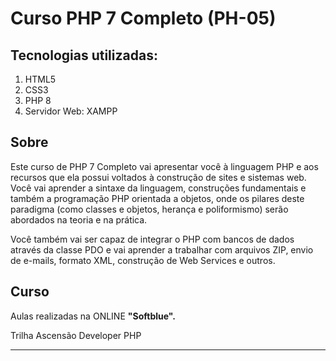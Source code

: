 # Curso PHP 7 Completo (PH-05)

## Tecnologias utilizadas:
1. HTML5
1. CSS3
1. PHP 8
1. Servidor Web: XAMPP

## Sobre 
Este curso de PHP 7 Completo vai apresentar você à linguagem PHP e aos recursos que ela possui voltados à construção de sites e sistemas web. Você vai aprender a sintaxe da linguagem, construções fundamentais e também a programação PHP orientada a objetos, onde os pilares deste paradigma (como classes e objetos, herança e poliformismo) serão abordados na teoria e na prática.

Você também vai ser capaz de integrar o PHP com bancos de dados através da classe PDO e vai aprender a trabalhar com arquivos ZIP, envio de e-mails, formato XML, construção de Web Services e outros.

## Curso
Aulas realizadas na ONLINE **"Softblue".** 
<p>Trilha Ascensão Developer PHP</p>

___